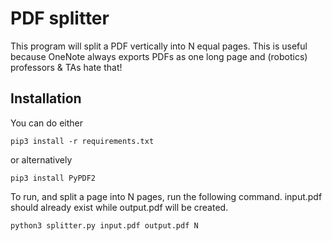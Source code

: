 # PDF splitter

This program will split a PDF vertically into N equal pages. This is useful because OneNote always exports PDFs as one long page and (robotics) professors & TAs hate that!

## Installation

You can do either

```
pip3 install -r requirements.txt
```

or alternatively

```
pip3 install PyPDF2
```

To run, and split a page into N pages, run the following command. input.pdf should already exist while output.pdf will be created.

```
python3 splitter.py input.pdf output.pdf N
```
